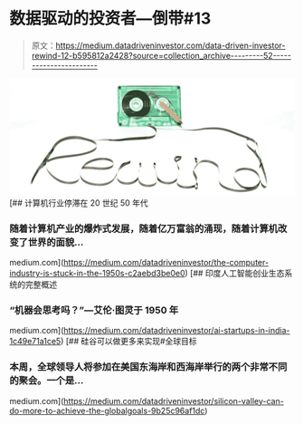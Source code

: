 # 数据驱动的投资者—倒带#13

> 原文：<https://medium.datadriveninvestor.com/data-driven-investor-rewind-12-b595812a2428?source=collection_archive---------52----------------------->

![](img/f82e7523822449280016db130cde01c5.png)[](https://medium.com/datadriveninvestor/the-computer-industry-is-stuck-in-the-1950s-c2aebd3be0e0) [## 计算机行业停滞在 20 世纪 50 年代

### 随着计算机产业的爆炸式发展，随着亿万富翁的涌现，随着计算机改变了世界的面貌…

medium.com](https://medium.com/datadriveninvestor/the-computer-industry-is-stuck-in-the-1950s-c2aebd3be0e0) [](https://medium.com/datadriveninvestor/ai-startups-in-india-1c49e71a1ce5) [## 印度人工智能创业生态系统的完整概述

### “机器会思考吗？”—艾伦·图灵于 1950 年

medium.com](https://medium.com/datadriveninvestor/ai-startups-in-india-1c49e71a1ce5) [](https://medium.com/datadriveninvestor/silicon-valley-can-do-more-to-achieve-the-globalgoals-9b25c96af1dc) [## 硅谷可以做更多来实现#全球目标

### 本周，全球领导人将参加在美国东海岸和西海岸举行的两个非常不同的聚会。一个是…

medium.com](https://medium.com/datadriveninvestor/silicon-valley-can-do-more-to-achieve-the-globalgoals-9b25c96af1dc)